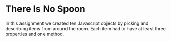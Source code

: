 There Is No Spoon
====================

In this assignment we created ten Javascript objects by picking and describing items from around the room. Each item had to have at least three properties and one method.
